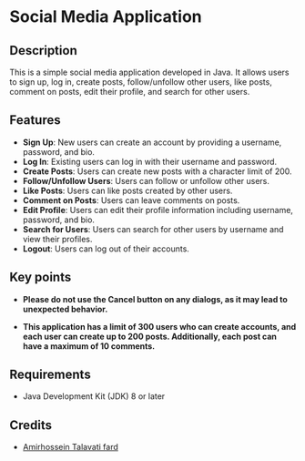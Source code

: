 # Social Media Application
## Description
This is a simple social media application developed in Java. It allows users to sign up, log in, create posts, follow/unfollow other users, like posts, comment on posts, edit their profile, and search for other users.

## Features

- **Sign Up**: New users can create an account by providing a username, password, and bio.
- **Log In**: Existing users can log in with their username and password.
- **Create Posts**: Users can create new posts with a character limit of 200.
- **Follow/Unfollow Users**: Users can follow or unfollow other users.
- **Like Posts**: Users can like posts created by other users.
- **Comment on Posts**: Users can leave comments on posts.
- **Edit Profile**: Users can edit their profile information including username, password, and bio.
- **Search for Users**: Users can search for other users by username and view their profiles.
- **Logout**: Users can log out of their accounts.

## Key points
- **Please do not use the Cancel button on any dialogs, as it may lead to unexpected behavior.**

- **This application has a limit of 300 users who can create accounts, and each user can create up to 200 posts. Additionally, each post can have a maximum of 10 comments.**


## Requirements

- Java Development Kit (JDK) 8 or later
## Credits

- [Amirhossein Talavati fard](https://github.com/amirhosseintl04)